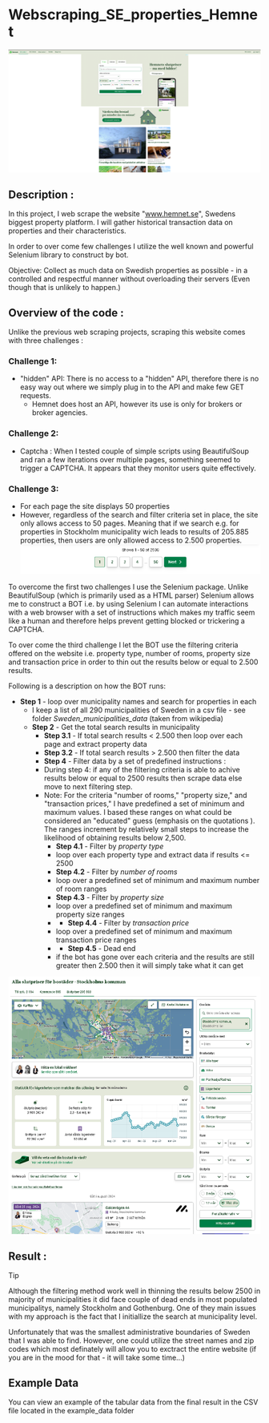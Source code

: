 # Webscraping_SE_properties_Hemnet

![Hemnet Front page](front_page.PNG)

## Description : 
In this project, I web scrape the website "www.hemnet.se", Swedens biggest property platform. I will gather historical transaction data on properties and their characteristics. 

In order to over come few challenges I utilize the well known and powerful Selenium library to construct by bot.  

Objective: Collect as much data on Swedish properties as possible - in a controlled and respectful manner without overloading their servers (Even though that is unlikely to happen.) 

## Overview of the code : 

Unlike the previous web scraping projects, scraping this website comes with three challenges :

### Challenge 1:
  * "hidden" API: There is no access to a "hidden" API, therefore there is no easy way out where we simply plug in to the API and make few GET requests.
    * Hemnet does host an API, however its use is only for brokers or broker agencies.  

### Challenge 2:
  * Captcha : When I tested couple of simple scripts using BeautifulSoup and ran a few iterations over multiple pages, something seemed to trigger a CAPTCHA. It appears that they monitor users quite effectively. 

### Challenge 3:
  * For each page the site displays 50 properties
  * However, regardless of the search and filter criteria set in place, the site only allows access to 50 pages. Meaning that if we search e.g. for properties in Stockholm municipality wich leads to results of 205.885 properties, then users are only allowed access to 2.500 properties. 
![Search result](SearchResult_number_of_pages.PNG)

To overcome the first two challenges I use the Selenium package. Unlike BeautifulSoup (which is primarily used as a HTML parser) Selenium allows me to construct a BOT i.e. by using Selenium I can automate interactions with a web browser with a set of instructions which makes my traffic seem like a human and therefore helps prevent getting blocked or trickering a CAPTCHA. 

To over come the third challenge I let the BOT use the filtering criteria offered on the website i.e. property type, number of rooms, property size and transaction price in order to thin out the results below or equal to 2.500 results. 

Following is a description on how the BOT runs: 
  * **Step 1** - loop over municipality names and search for properties in each
    * I keep a list of all 290 municipalities of Sweden in a csv file - see folder *Sweden_municipalities_data* (taken from wikipedia)
    * **Step 2** - Get the total search results in municipality
      * **Step 3.1** - If total search results < 2.500 then loop over each page and extract property data
      * **Step 3.2** - If total search results > 2.500 then filter the data
       * **Step 4** - Filter data by a set of predefined instructions :
       * During step 4: if any of the filtering criteria is able to achive results below or equal to 2500 results then scrape data else move to next filtering step.
       * Note: For the criteria "number of rooms," "property size," and "transaction prices," I have predefined a set of minimum and maximum values. I based these ranges on what could be considered an "educated" guess (emphasis on the quotations
). The ranges increment by relatively small steps to increase the likelihood of obtaining results below 2,500.
           * **Step 4.1** - Filter by *property type*
           * loop over each property type and extract data if results <= 2500
           * **Step 4.2** - Filter by *number of rooms*
           * loop over a predefined set of minimum and maximum number of room ranges 
           * **Step 4.3** - Filter by *property size*
           * loop over a predefined set of minimum and maximum property size ranges 
           * * **Step 4.4** - Filter by *transaction price*
           * loop over a predefined set of minimum and maximum transaction price ranges
           * * **Step 4.5** - Dead end 
           * if the bot has gone over each criteria and the results are still greater then 2.500 then it will simply take what it can get

![search](search_Stockholm_result.PNG)


## Result : 
> [!TIP]
> Although the filtering method work well in thinning the results below 2500 in majority of municipalities it did face couple of dead ends in most populated municipalitys, namely Stockholm and Gothenburg. One of they main issues with my approach is the fact that I initiallize the search at municipality level.
>
> Unfortunately that was the smallest administrative boundaries of Sweden that I was able to find. However, 
one could utilize the street names and zip codes which most definately will allow you to exctract the entire website (if you are in the mood for that - it will take some time...) 

## Example Data

You can view an example of the tabular data from the final result in the CSV file located in the example_data folder
